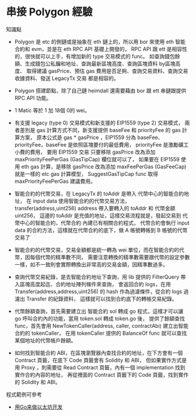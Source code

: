 # 串接 Polygon 經驗

知識點
- Polygon 是 etc 的側鏈或是抽象在 eth 鏈上的，所以用 bor 來使用 eth 智能合約和 evm，並是在 eth RPC API 基礎上開發的，
  RPC API 跟 ett 是相容性的，很快就可以上手，有增加新的 type 交易模式的 func。
  如查詢錢包餘額、生成錢包公私鑰和地址、查詢最新區塊高度、查詢區塊資料 by區塊高度、
  取得建議 gasPrice、預估 gas 費用是否足夠、查詢交易資料、查詢交易收據資料、發送 LegacyTx 交易 都是相容的。

- Polygon 搭建節點，除了自己鏈 heimdall 還需要藉由 bor 跟 ett 串鏈跟提供 RPC API 功能。

- 1 Matic 等於 1 加 18個 0的 wei。

- 有支援 legacy (type 0) 交易模式和新支援的 EIP1559 (type 2) 交易模式，
  兩者差別是 gas 計算方式不同，新支援提供 baseFee 和 priorityFee 的 gas 計算方案，
  原本公式是 gas * gasPrice ，EIP1559 分為 baseFee、priorityFee，baseFee 是依照區塊要付的最低費用，
  priorityFee 是激勵礦工小費的費用， 要用 EIP1559 交易 只要移除 gasPrice 改為添加 maxPriorityFeePerGas (GasTipCap) 欄位就可以了，
  如果要在 EIP1559 使用 eth gas 計算，是移除 gasPrice 改為添加 maxFeePerGas (GasFeeCap) 就是一樣的 etc gas 計算模型，
  SuggestGasTipCap func 取得 maxPriorityFeePerGas 建議費用。

- 智能合約的代幣交易，在 LegacyTx 的 toAddr 是帶入 代幣中心的智能合約地址，
  在 input data 使用智能合約的代幣交易方法， transfer(address,uint256) address 帶入要轉入的 toAddr 和 代幣金額 uint256，
  這邊的 toAddr 是充值的地址，這樣交易流程就是，發起交易到 代幣中心的智能合約，代幣合約 內建已有相關合約程式，
  代幣合約會執行 input data 的合約方法，這樣就在代幣合約的底下，做 A 帳號轉帳到 B 帳號的代幣交易了

- 智能合約的代幣交易，交易金額都是統一轉為 wei 單位，而在智能合約的代幣，因每個代幣的精準數不同，
  需要注意轉換的精準數需要跟代幣的設定參數一樣，如不一致則會實際轉換出非常高的交易金額，因精準數過多。

- 查詢代幣交易紀錄，是去智能合約地址下查詢，用 lib 提供的 FilterQuery 帶入區塊高度起迄、合約地址陣列條件來查詢，
  會返回合約 logs，在用 Transfer(address,address,uint256) 的 hash 作為過濾條件，從合約 logs 過濾出 Transfer 的紀錄資料，
  這樣就可以找到合約底下的轉帳交易紀錄。

- 代幣餘額查詢，首先需要建立出 智能合約 sol 轉成 go 程式，這樣才可以讓 go 呼叫合約內的功能，當用 token.sol 轉成 token.go 後，
  提供了餘額查找 func，首先會用 NewTokenCaller(address, caller, contractAbi) 建立出智能合約的 tokenCaller，
  在用 tokenCaller 提供的 BalanceOf func 就可以查找某個地址的代幣帳戶餘額。

- 如何找到智能合約 ABI，在區塊瀏覽器內查找合約的地址，在下方會有一個 Contract 頁籤，在底下 Code 頁籤會有 Solidity 和 ABI，
  但如果實作方式是用 Proxy ，則需要從 Read Contract 頁籤，內有一個 implementation 找到實作合約內容的地址，
  再從裡面的 Contract 頁籤下的 Code 頁籤，找到實作的 Solidity 和 ABI。

程式範例可參考
- [用Go来做以太坊开发](https://goethereumbook.org/zh/)
